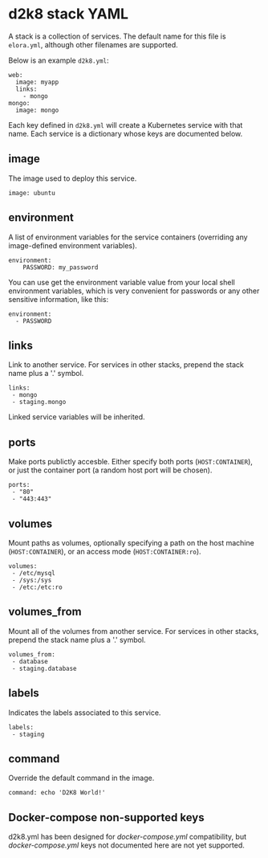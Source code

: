 # d2k8 stack YAML
A stack is a collection of services. The default name for this file is `elora.yml`, although other filenames are supported. 

Below is an example `d2k8.yml`:

```
web:
  image: myapp
  links:
    - mongo
mongo:
  image: mongo
```

Each key defined in `d2k8.yml` will create a Kubernetes service with that name. Each service is a dictionary whose keys are documented below.

## image
The image used to deploy this service.

```
image: ubuntu
```

## environment
A list of environment variables for the service containers (overriding any image-defined environment variables).

```
environment:
    PASSWORD: my_password
```

You can use get the environment variable value from your local shell environment variables, which is very convenient for passwords or any other sensitive information, like this:

```
environment:
  - PASSWORD
```


## links
Link to another service. For services in other stacks, prepend the stack name plus  a '.' symbol.

```
links:
 - mongo
 - staging.mongo
```

Linked service variables will be inherited.

## ports
Make ports publictly accesble. Either specify both ports (`HOST:CONTAINER`), or just the container port (a random host port will be chosen).

```
ports:
 - "80"
 - "443:443"
```

## volumes
Mount paths as volumes, optionally specifying a path on the host machine (`HOST:CONTAINER`), or an access mode (`HOST:CONTAINER:ro`).

```
volumes:
 - /etc/mysql
 - /sys:/sys
 - /etc:/etc:ro
```

## volumes_from
Mount all of the volumes from another service.  For services in other stacks, prepend the stack name plus  a '.' symbol.

```
volumes_from:
 - database
 - staging.database
```

## labels
Indicates the labels associated to this service.

```
labels:
 - staging
```

## command
Override the default command in the image.

```
command: echo 'D2K8 World!'
```

## Docker-compose non-supported keys

d2k8.yml has been designed for _docker-compose.yml_ compatibility, but _docker-compose.yml_ keys not documented here are not yet supported.
